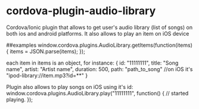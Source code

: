 # cordova-plugin-audio-library
Cordova/Ionic plugin that allows to get user's audio library (list of songs) on both ios and android platforms. It also allows to play an item on iOS device

##examples
window.cordova.plugins.AudioLibrary.getItems(function(items) {
  items = JSON.parse(items);
});

each item in items is an object, for instance:
{
  id: "11111111",
  title: "Song name",
  artist: "Artist name",
  duration: 500,
  path: "path_to_song" //on iOS it's "ipod-library://item.mp3?id=**"
}

Plugin also allows to play songs on iOS using it's id:
window.cordova.plugins.AudioLibrary.play("11111111", function() {
  // started playing.
});

